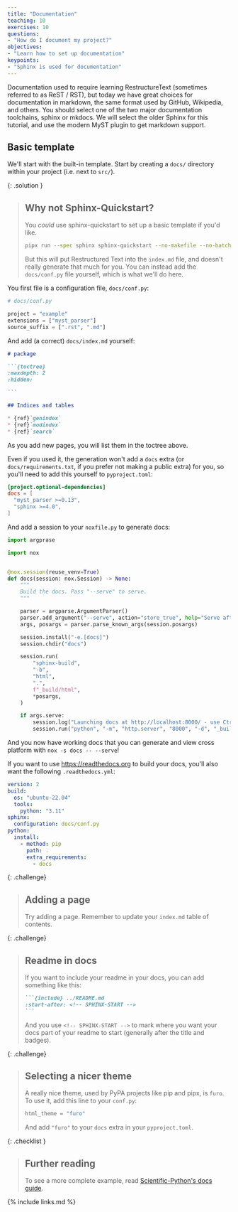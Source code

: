 ```yaml
---
title: "Documentation"
teaching: 10
exercises: 10
questions:
- "How do I document my project?"
objectives:
- "Learn how to set up documentation"
keypoints:
- "Sphinx is used for documentation"
---
```


Documentation used to require learning RestructureText (sometimes referred to as
ReST / RST), but today we have great choices for documentation in markdown, the
same format used by GitHub, Wikipedia, and others.  You should select one of the
two major documentation toolchains, sphinx or mkdocs. We will select the older
Sphinx for this tutorial, and use the modern MyST plugin to get markdown
support.

## Basic template

We'll start with the built-in template. Start by creating a `docs/` directory
within your project (i.e. next to `src/`).

{: .solution }
> ## Why not Sphinx-Quickstart?
>
> You _could_ use sphinx-quickstart to set up a basic template if you'd like.
>
> ```bash
> pipx run --spec sphinx sphinx-quickstart --no-makefile --no-batchfile --ext-autodoc --ext-intersphinx --extensions myst_parser --suffix .md docs
> ```
>
> But this will put Restructured Text into the `index.md` file, and doesn't really generate that much for you. You can instead add the `docs/conf.py` file yourself, which is what we'll do here.

You first file is a configuration file, `docs/conf.py`:

```python
# docs/conf.py

project = "example"
extensions = ["myst_parser"]
source_suffix = [".rst", ".md"]
```


And add (a correct) `docs/index.md` yourself:

````md
# package

```{toctree}
:maxdepth: 2
:hidden:

```

## Indices and tables

* {ref}`genindex`
* {ref}`modindex`
* {ref}`search`
````

As you add new pages, you will list them in the toctree above.

Even if you used it, the generation won't add a `docs` extra (or
`docs/requirements.txt`, if you prefer not making a public extra) for you, so
you'll need to add this yourself to `pyproject.toml`:

```toml
[project.optional-dependencies]
docs = [
  "myst_parser >=0.13",
  "sphinx >=4.0",
]
```

And add a session to your `noxfile.py` to generate docs:

```python
import argprase

import nox


@nox.session(reuse_venv=True)
def docs(session: nox.Session) -> None:
    """
    Build the docs. Pass "--serve" to serve.
    """

    parser = argparse.ArgumentParser()
    parser.add_argument("--serve", action="store_true", help="Serve after building")
    args, posargs = parser.parse_known_args(session.posargs)

    session.install("-e.[docs]")
    session.chdir("docs")

    session.run(
        "sphinx-build",
        "-b",
        "html",
        ".",
        f"_build/html",
        *posargs,
    )

    if args.serve:
        session.log("Launching docs at http://localhost:8000/ - use Ctrl-C to quit")
        session.run("python", "-m", "http.server", "8000", "-d", "_build/html")
```

And you now have working docs that you can generate and view cross platform with `nox -s docs -- --serve`!

If you want to use https://readthedocs.org to build your docs, you'll also want the following `.readthedocs.yml`:

```yaml
version: 2
build:
  os: "ubuntu-22.04"
  tools:
    python: "3.11"
sphinx:
  configuration: docs/conf.py
python:
  install:
    - method: pip
      path: .
      extra_requirements:
        - docs
```

{: .challenge}

> ## Adding a page
>
> Try adding a page. Remember to update your `index.md` table of contents.

{: .challenge}

> ## Readme in docs
>
> If you want to include your readme in your docs, you can add something like this:
>
> ````md
> ```{include} ../README.md
> :start-after: <!-- SPHINX-START -->
> ```
> ````
>
> And you use `<!-- SPHINX-START -->` to mark where you want your docs part of
> your readme to start (generally after the title and badges).

{: .challenge}

> ## Selecting a nicer theme
>
> A really nice theme, used by PyPA projects like pip and pipx, is `furo`. To use it, add this line to your `conf.py`:
>
> ```python
> html_theme = "furo"
> ```
>
> And add `"furo"` to your `docs` extra in your `pyproject.toml`.

{: .checklist }

> ## Further reading
>
> To see a more complete example, read [Scientific-Python's docs guide](https://learn.scientific-python.org/development/guides/docs/).


{% include links.md %}
